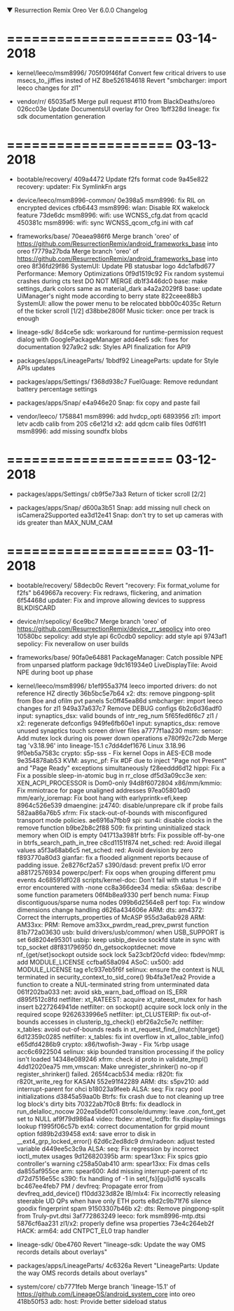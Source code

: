  ▼ Resurrection Remix Oreo Ver 6.0.0 Changelog


====================
     03-14-2018
====================


   * kernel/leeco/msm8996/
705f09f46faf Convert few critical drivers to use msecs_to_jiffies insted of HZ
8be526184618 Revert "smbcharger: import leeco changes for zl1"

   * vendor/rr/
65035af5 Merge pull request #110 from BlackDeaths/oreo
026cc03e Update DocumentsUI overlay for Oreo
1bff328d lineage: fix sdk documentation generation

====================
     03-13-2018
====================


   * bootable/recovery/
409a4472 Update f2fs format code
9a45e822 recovery: updater: Fix SymlinkFn args

   * device/leeco/msm8996-common/
0e398a5 msm8996: fix RIL on encrypted devices
cfb6443 msm8996: wlan: Disable RX wakelock feature
73de6dc msm8996: wifi: use WCNSS_cfg.dat from qcacld
450381c msm8996: wifi: sync WCNSS_qcom_cfg.ini with caf

   * frameworks/base/
70eaea986f6 Merge branch 'oreo' of https://github.com/ResurrectionRemix/android_frameworks_base into oreo
f7779a27bda Merge branch 'oreo' of https://github.com/ResurrectionRemix/android_frameworks_base into oreo
8f36fd29f86 SystemUI: Update PB statusbar logo
4dc1afbd677 Performance: Memory Optimizations
0f9d1519c92 Fix random systemui crashes during cts test DO NOT MERGE
db1f3446dc0 base: make settings_dark colors same as material_dark
a4a2a2029f8 base: update UiManager's night mode according to berry state
822ceee88b3 SystemUI: allow the power menu to be relocated
bbb00c4035c Return of the ticker scroll [1/2]
d38bbe2806f Music ticker: once per track is enough

   * lineage-sdk/
8d4ce5e sdk: workaround for runtime-permission request dialog with GooglePackageManager
add4ee5 sdk: fixes for documentation
927a9c2 sdk: Styles API finalization for API9

   * packages/apps/LineageParts/
1bbdf92 LineageParts: update for Style APIs updates

   * packages/apps/Settings/
f368d938c7 FuelGuage: Remove redundant battery percentage settings

   * packages/apps/Snap/
e4a946e20 Snap: fix copy and paste fail

   * vendor/leeco/
1758841 msm8996: add hvdcp_opti
6893956 zl1: import letv acdb calib from 20S
c6e121d x2: add qdcm calib files
0df61f1 msm8996: add missing soundfx blobs

====================
     03-12-2018
====================


   * packages/apps/Settings/
cb9f5e73a3 Return of ticker scroll [2/2]

   * packages/apps/Snap/
d600a3b51 Snap: add missing null check on isCamera2Supported
ea3d12e41 Snap: don't try to set up cameras with ids greater than MAX_NUM_CAM

====================
     03-11-2018
====================


   * bootable/recovery/
58decb0c Revert "recovery: Fix format_volume for f2fs"
b649667a recovery: Fix redraws, flickering, and animation
6f54468d updater: Fix and improve allowing devices to suppress BLKDISCARD

   * device/rr/sepolicy/
6ce9bc7 Merge branch 'oreo' of https://github.com/ResurrectionRemix/device_rr_sepolicy into oreo
10580bc sepolicy: add style api
6c0cdb0 sepolicy: add style api
9743af1 sepolicy: Fix neverallow on user builds

   * frameworks/base/
90fa0e64881 PackageManager: Catch possible NPE from unparsed platform package
9dc161934e0 LiveDisplayTile: Avoid NPE during boot up phase

   * kernel/leeco/msm8996/
b1ef955a37f4 leeco imported drivers: do not reference HZ directly
36b5bc5e7b64 x2: dts: remove pingpong-split from Boe and ofilm pvt panels
5c0ff45ea86d smbcharger: import leeco changes for zl1
949a37a637c7 Remove DEBUG configs
6b2c6d36adf0 input: synaptics_dsx: valid bounds of intr_reg_num
5f65fed6f6c7 zl1 / x2: regenerate defconfigs
949fe6fb60e1 input: synaptics_dsx: remove unused synaptics touch screen driver files
a7777f1aa230 msm: sensor: Add mutex lock during ois power down operations
e780f92c72db Merge tag 'v3.18.96' into lineage-15.1
c7dd4def1676 Linux 3.18.96
9f0eb5a7583c crypto: s5p-sss - Fix kernel Oops in AES-ECB mode
9e354878ab53 KVM: async_pf: Fix #DF due to inject "Page not Present" and "Page Ready" exceptions simultaneously
f28eeddd6d12 hippi: Fix a Fix a possible sleep-in-atomic bug in rr_close
df5d3a09cc3e xen: XEN_ACPI_PROCESSOR is Dom0-only
94d8f6072804 x86/mm/kmmio: Fix mmiotrace for page unaligned addresses
97ea05801ad0 mm/early_ioremap: Fix boot hang with earlyprintk=efi,keep
8964c526e539 dmaengine: jz4740: disable/unprepare clk if probe fails
582aa86a76b5 xfrm: Fix stack-out-of-bounds with misconfigured transport mode policies.
ae6916a7fbb9 spi: sun4i: disable clocks in the remove function
b9be2b8c2f88 509: fix printing uninitialized stack memory when OID is empty
041713a3981f btrfs: Fix possible off-by-one in btrfs_search_path_in_tree
c8cd1151f874 net_sched: red: Avoid illegal values
a5f3a68ab6c5 net_sched: red: Avoid devision by zero
f893770a80d3 gianfar: fix a flooded alignment reports because of padding issue.
2e8276cf2a57 s390/dasd: prevent prefix I/O error
a88172576934 powerpc/perf: Fix oops when grouping different pmu events
4c68591df028 scripts/kernel-doc: Don't fail with status != 0 if error encountered with -none
cc8a366dee34 media: s5k6aa: describe some function parameters
06f4b8ea9330 perf bench numa: Fixup discontiguous/sparse numa nodes
099b6d2564e8 perf top: Fix window dimensions change handling
d626a434606e ARM: dts: am4372: Correct the interrupts_properties of McASP
955d3a6ab928 ARM: AM33xx: PRM: Remove am33xx_pwrdm_read_prev_pwrst function
81b772a03630 usb: build drivers/usb/common/ when USB_SUPPORT is set
6d8204e95301 usbip: keep usbip_device sockfd state in sync with tcp_socket
d8f831796950 dn_getsockoptdecnet: move nf_{get/set}sockopt outside sock lock
5a23cbf20cfd video: fbdev/mmp: add MODULE_LICENSE
ccfba658a094 ASoC: ux500: add MODULE_LICENSE tag
e1c937eb5f6f selinux: ensure the context is NUL terminated in security_context_to_sid_core()
9b4fa3e17ea2 Provide a function to create a NUL-terminated string from unterminated data
061f202ba033 net: avoid skb_warn_bad_offload on IS_ERR
d895f512c8fd netfilter: xt_RATEEST: acquire xt_rateest_mutex for hash insert
b227264941de netfilter: on sockopt() acquire sock lock only in the required scope
9262633996e5 netfilter: ipt_CLUSTERIP: fix out-of-bounds accesses in clusterip_tg_check()
ebf26a2c5e7c netfilter: x_tables: avoid out-of-bounds reads in xt_request_find_{match|target}
6d12359c0285 netfilter: x_tables: fix int overflow in xt_alloc_table_info()
e65dfd4286b9 crypto: x86/twofish-3way - Fix %rbp usage
acc6c6922504 selinux: skip bounded transition processing if the policy isn't loaded
14348e089246 xfrm: check id proto in validate_tmpl()
4dd12020ea75 mm,vmscan: Make unregister_shrinker() no-op if register_shrinker() failed.
265f4cacb534 media: r820t: fix r820t_write_reg for KASAN
552e91f42289 ARM: dts: s5pv210: add interrupt-parent for ohci
b18023a9feeb ALSA: seq: Fix racy pool initializations
d3845a59aa0b Btrfs: fix crash due to not cleaning up tree log block's dirty bits
70322ab7f0c8 Btrfs: fix deadlock in run_delalloc_nocow
202ea5bdef01 console/dummy: leave .con_font_get set to NULL
af9f79d986a4 video: fbdev: atmel_lcdfb: fix display-timings lookup
f1995f06c57b ext4: correct documentation for grpid mount option
fd89b2d39458 ext4: save error to disk in __ext4_grp_locked_error()
62d6c2ed8dc9 drm/radeon: adjust tested variable
d449ee5c3c9a ALSA: seq: Fix regression by incorrect ioctl_mutex usages
9d126820395b arm: spear13xx: Fix spics gpio controller's warning
c258a50ab410 arm: spear13xx: Fix dmas cells
da855af955ce arm: spear600: Add missing interrupt-parent of rtc
d72d7516e55c s390: fix handling of -1 in set{,fs}[gu]id16 syscalls
bc467ee4feb7 PM / devfreq: Propagate error from devfreq_add_device()
f10dd323d82e IB/mlx4: Fix incorrectly releasing steerable UD QPs when have only ETH ports
e8d2c9b71f76 silence goodix fingerprint spam
91503307b46b x2: dts: Remove pingpong-split from Truly-pvt.dtsi
3af772863249 leeco: fork msm8996-mtp.dtsi
5876cf6aa231 zl1/x2: properly define wsa properties
73e4c264eb2f HACK: arm64: add CNTPCT_EL0 trap handler

   * lineage-sdk/
0be4760 Revert "lineage-sdk: Update the way OMS records details about overlays"

   * packages/apps/LineageParts/
4c6326a Revert "LineageParts: Update the way OMS records details about overlays"

   * system/core/
cb7771feb Merge branch 'lineage-15.1' of https://github.com/LineageOS/android_system_core into oreo
418b50f53 adb: host: Provide better sideload status

